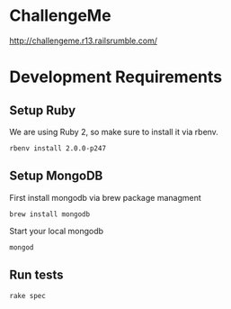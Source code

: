# ChallengeMe

http://challengeme.r13.railsrumble.com/

# Development Requirements

## Setup Ruby

We are using Ruby 2, so make sure to install it via rbenv.

    rbenv install 2.0.0-p247

## Setup MongoDB

First install mongodb via brew package managment

    brew install mongodb

Start your local mongodb

    mongod

## Run tests

    rake spec
